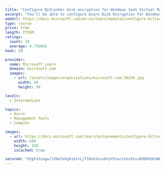 ```yaml
---
title: "Configure BitLocker disk encryption for Windows IaaS Virtual Machines"
excerpt: "You'll be able to configure Azure Disk Encryption for Windows IaaS VMs and back up and recover encrypted data."
webUrl: https://docs.microsoft.com/en-us/learn/modules/configure-bitlocker-disk-encryption-windows-iaas-virtual-machines/
type: course
price: Free
length: PT35M
ratings:
  count: 19
  average: 4.736842
heat: 50

provider:
  name: Microsoft Learn
  domain: microsoft.com
  images:
    - url: /assets/images/organizations/microsoft.com-50x50.jpg
      width: 50
      height: 50

levels:
  - Intermediate

topics:
  - Azure
  - Management Tools
  - Compute

images:
  - url: https://docs.microsoft.com/learn/achievements/configure-bitlocker-disk-encryption-for-windows-iaas-vms-social.png
    width: 640
    height: 320
    isCached: true

secured: "h2gFdJzwgw/lVbmfaVgX1a1+LjT18v6Juvu0rpYhsw/xtov91xx8UQkKU61WOLwNjSkaNz2yCY4HOJ9tpDzZHhR2nTETvoNXQYt7Portet+Emd/bd536kJ0BUCUkNTV/n0OB3wehbRl9W5nDx16ExR5acmpoRRJHuoEajoRKRjEjp4DpXji4rY4aHeCk2pvU3MThXsiOr7ebPGga1CuDfhTNzovJC7mQ8vChim+jsK1jdkZL1ZKkFO5f1Agfo0G0SZM+VA6Xh+kk/DGq8fYW8R28YIItR8PqN5qf4N7aKEJWQAHrwxlEHY28BkzYFX5p3kDhppIFwxTIOy7ZUxZW6dUnLPZSZvG1dO7ajupTFg11qHqR2+a3JCsZbi6K4Ng1CHhbOtak07GLqaoOFqr4kJkWl72Pd+NCG+LwufR5bhc=;B63BGp++cZGoxo2saw0FXw=="
---
```


